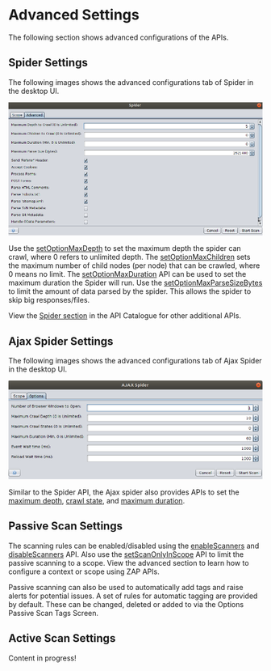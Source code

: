 # Advanced Settings

The following section shows advanced configurations of the APIs.

## Spider Settings

The following images shows the advanced configurations tab of Spider in the desktop UI.

![spider_advanced](../images/spider_advanced.png)

Use the [setOptionMaxDepth](#spideractionsetoptionmaxdepth) to set the maximum depth the spider can crawl, where 0 refers to unlimited depth. 
The [setOptionMaxChildren](#spideractionsetoptionmaxchildren) sets the maximum number of child nodes (per node) that can be crawled, 
where 0 means no limit. The [setOptionMaxDuration](#spideractionsetoptionmaxduration) API can be used to set the maximum duration the Spider will run.
Use the [setOptionMaxParseSizeBytes](#spideractionsetoptionmaxparsesizebytes) to limit the amount of data parsed by the spider. 
This allows the spider to skip big responses/files. 

View the [Spider section](#spider) in the API Catalogue for other additional APIs.

## Ajax Spider  Settings

The following images shows the advanced configurations tab of Ajax Spider in the desktop UI.

![ajax_spider_advanced](../images/ajax_spider_advanced.png)

Similar to the Spider API, the Ajax spider also provides APIs to set the [maximum depth](#), [crawl state](#), and [maximum duration](#).

## Passive Scan Settings

The scanning rules can be enabled/disabled using the [enableScanners](#pscanactionenablescanners) and [disableScanners]((#pscanactiondisablescanners)) API.
Also use the [setScanOnlyInScope](#pscanviewscanonlyinscope) API to limit the passive scanning to a scope. View
the advanced section to learn how to configure a context or scope using ZAP APIs.

Passive scanning can also be used to automatically add tags and raise alerts for potential issues. A set of rules for 
automatic tagging are provided by default. These can be changed, deleted or added to via the Options Passive Scan Tags Screen.

## Active Scan Settings

Content in progress!

